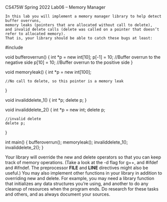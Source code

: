 CS475W	Spring 2022
Lab06 – Memory Manager

    In this lab you will implement a memory manager library to help detect buffer overruns, 
    memory leaks (pointers that are allocated without call to delete), 
    and invalid delete calls (delete was called on a pointer that doesn’t refer to allocated memory). 
    That is, your library should be able to catch these bugs at least:

#include <iostream>

void bufferoverrun() {
    int *p = new int[10];
    p[-1] = 10; //Buffer overrun to the negative side
    p[10] = 10; //Buffer overrun to the positive side
}

void memoryleak() {
    int *p = new int[100];

    //No call to delete, so this pointer is a memory leak
}

void invaliddelete_1() {
    int *p;
    delete p;
}

void invaliddelete_2() {
    int *p = new int;
    delete p;

    //invalid delete
    delete p;
}

int main() {
    bufferoverrun();
    memoryleak();
    invaliddelete_1();
    invaliddelete_2();
}

Your library will override the new and delete operators so that you can keep track of memory operations.  (Take a look at the -d flag for g++, and #ifdef and #ifndef. The preprocessor __FILE__ and __LINE__ directives might also be useful.) You may also implement other functions in your library in addition to overriding new and delete. For example, you may need a library function that initializes any data structures you’re using, and another to do any cleanup of resources when the program ends. Do research for these tasks and others, and as always document your sources.
